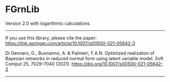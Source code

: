 # FGrnLib

Version 2.0 with logarithmic calculations

---

If you use this library, please cite the paper: https://link.springer.com/article/10.1007/s00500-021-05642-3

Di Gennaro, G., Buonanno, A. & Palmieri, F.A.N. Optimized realization of Bayesian networks in reduced normal form using latent variable model. Soft Comput 25, 7029–7040 (2021). https://doi.org/10.1007/s00500-021-05642-3

---
